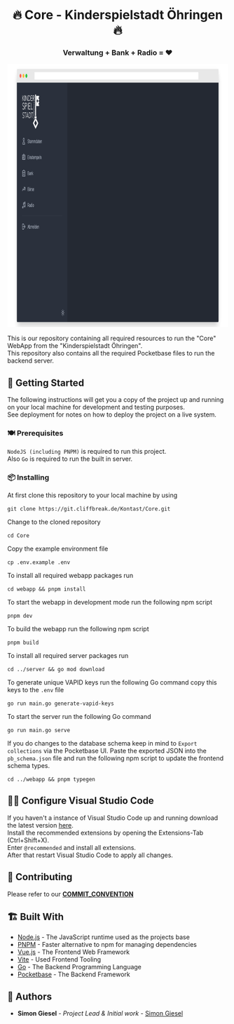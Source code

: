 <h1 align="center">🔥 Core - Kinderspielstadt Öhringen 🔥</h1>
<h3 align="center">Verwaltung + Bank + Radio = ❤️</h1>
<p align="center">
<img height="600px" src=".docs/screenshot.png" alt="screenshot"/>
</p>

This is our repository containing all required resources to run the "Core" WebApp from the "Kinderspielstadt Öhringen".  
This repository also contains all the required Pocketbase files to run the backend server.

## 🚀 Getting Started

The following instructions will get you a copy of the project up and running on your local machine for development and testing purposes.  
See deployment for notes on how to deploy the project on a live system.

### 🍽️ Prerequisites

`NodeJS (including PNPM)` is required to run this project.  
Also `Go` is required to run the built in server.

### 📦 Installing

At first clone this repository to your local machine by using

```
git clone https://git.cliffbreak.de/Kontast/Core.git
```

Change to the cloned repository

```
cd Core
```

Copy the example environment file

```
cp .env.example .env

```

To install all required webapp packages run

```
cd webapp && pnpm install
```

To start the webapp in development mode run the following npm script

```
pnpm dev
```

To build the webapp run the following npm script

```
pnpm build
```

To install all required server packages run

```
cd ../server && go mod download
```

To generate unique VAPID keys run the following Go command copy this keys to the `.env` file

```
go run main.go generate-vapid-keys
```

To start the server run the following Go command

```
go run main.go serve
```

If you do changes to the database schema keep in mind to `Export collections` via the Pocketbase UI.
Paste the exported JSON into the `pb_schema.json` file and run the following npm script to update the frontend schema types.

```
cd ../webapp && pnpm typegen
```

## 🧑‍💻 Configure Visual Studio Code
If you haven't a instance of Visual Studio Code up and running download the latest version [here](https://code.visualstudio.com/download).  
Install the recommended extensions by opening the Extensions-Tab (Ctrl+Shift+X).  
Enter `@recommended` and install all extensions.  
After that restart Visual Studio Code to apply all changes.

## 🎉 Contributing
Please refer to our **[COMMIT_CONVENTION](COMMIT_CONVENTION.md)**

## 🏗️ Built With

* [Node.js](https://nodejs.org/) - The JavaScript runtime used as the projects base
* [PNPM](https://pnpm.io/) - Faster alternative to npm for managing dependencies
* [Vue.js](https://vuejs.org/) - The Frontend Web Framework
* [Vite](https://vitejs.dev/) - Used Frontend Tooling
* [Go](https://go.dev/) - The Backend Programming Language
* [Pocketbase](https://pocketbase.io/) - The Backend Framework


## 🤵 Authors

* **Simon Giesel** - *Project Lead & Initial work* - [Simon Giesel](https://git.cliffbreak.de/SimGie)